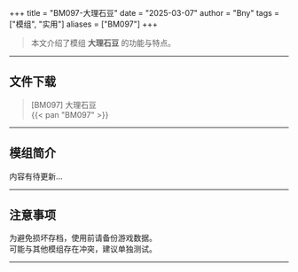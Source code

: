+++
title = "BM097-大理石豆"
date = "2025-03-07"
author = "Bny"
tags = ["模组", "实用"]
aliases = ["BM097"]
+++

> 本文介绍了模组 **大理石豆** 的功能与特点。

---

## 文件下载

> [BM097] 大理石豆  
{{< pan "BM097" >}}  

---

## 模组简介

>  
内容有待更新...  

---

## 注意事项

>  
为避免损坏存档，使用前请备份游戏数据。  
可能与其他模组存在冲突，建议单独测试。  

---

